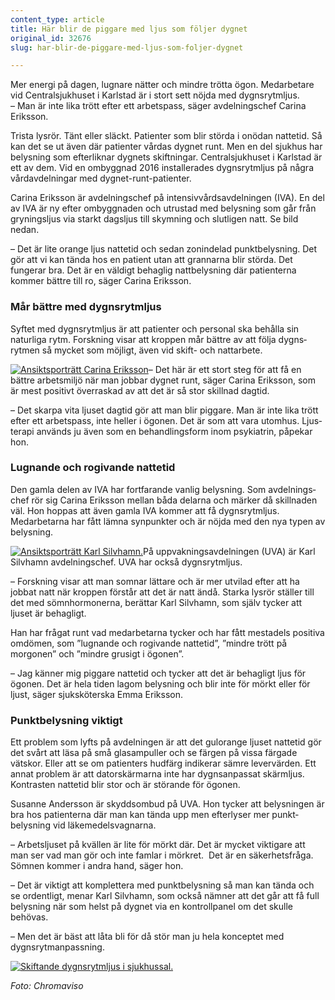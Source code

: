 ```yaml
---
content_type: article
title: Här blir de piggare med ljus som följer dygnet
original_id: 32676
slug: har-blir-de-piggare-med-ljus-som-foljer-dygnet

---
```


Mer energi på dagen, lugnare nätter och mindre trötta ögon. Medarbetare vid Central­sjukhuset i Karlstad är i stort sett nöjda med dygnsrytmljus.  
– Man är inte lika trött efter ett arbets­pass, säger avdelnings­chef Carina Eriksson.

Trista lysrör. Tänt eller släckt. Patienter som blir störda i onödan natte­tid. Så kan det se ut även där patienter vårdas dygnet runt. Men en del sjukhus har belysning som efter­liknar dygnets skift­ningar. Central­sjukhuset i Karlstad är ett av dem. Vid en om­byggnad 2016 installerades dygnsrytmljus på några vård­avdelningar med dygnet-runt-patienter.

Carina Eriksson är avdelnings­chef på intensiv­vårds­avdelningen (IVA). En del av IVA är ny efter om­byggnaden och ut­rustad med be­lysning som går från grynings­ljus via starkt dags­ljus till skymning och slutligen natt. Se bild nedan.

– Det är lite orange ljus natte­tid och sedan zon­indelad punkt­belysning. Det gör att vi kan tända hos en patient utan att grannarna blir störda. Det fungerar bra. Det är en väldigt behaglig natt­belysning där patienterna kommer bättre till ro, säger Carina Eriksson.

### Mår bättre med dygnsrytmljus

Syftet med dygnsrytmljus är att patienter och personal ska behålla sin naturliga rytm. Forskning visar att kroppen mår bättre av att följa dygns­rytmen så mycket som möjligt, även vid skift- och nattarbete.

[![Ansiktsporträtt Carina Eriksson](https://www.suntarbetsliv.se/wp-content/uploads/2018/06/200x220-carina-eriksson-foto-kristoffer-andren-1.jpg)](https://www.suntarbetsliv.se/wp-content/uploads/2018/06/200x220-carina-eriksson-foto-kristoffer-andren-1.jpg)– Det här är ett stort steg för att få en bättre arbets­miljö när man jobbar dygnet runt, säger Carina Eriksson, som är mest positivt överraskad av att det är så stor skillnad dagtid.

– Det skarpa vita ljuset dagtid gör att man blir piggare. Man är inte lika trött efter ett arbets­pass, inte heller i ögonen. Det är som att vara utom­hus. Ljus­terapi används ju även som en behandlings­form inom psykiatrin, påpekar hon.

### Lugnande och ro­givande natte­tid

Den gamla delen av IVA har fort­farande vanlig belysning. Som avdelnings­chef rör sig Carina Eriksson mellan båda delarna och märker då skillnaden väl. Hon hoppas att även gamla IVA kommer att få dygnsrytmljus. Medarbetarna har fått lämna syn­punkter och är nöjda med den nya typen av belysning.

[![Ansiktsporträtt Karl Silvhamn.](https://www.suntarbetsliv.se/wp-content/uploads/2018/06/200x220-karl-silvhamn-foto-kristoffer-andren.jpg)](https://www.suntarbetsliv.se/wp-content/uploads/2018/06/200x220-karl-silvhamn-foto-kristoffer-andren.jpg)På upp­vak­nings­avdelningen (UVA) är Karl Silvhamn avdelnings­chef. UVA har också dygnsrytmljus.

– Forsk­ning visar att man somnar lättare och är mer utvilad efter att ha jobbat natt när kroppen förstår att det är natt ändå. Starka lysrör ställer till det med sömn­hormonerna, berättar Karl Silvhamn, som själv tycker att ljuset är behagligt.

Han har frågat runt vad medarbetarna tycker och har fått mesta­dels positiva omdömen, som ”lugnande och ro­givande natte­tid”, ”mindre trött på morgonen” och ”mindre grusigt i ögonen”.

– Jag känner mig piggare natte­tid och tycker att det är behagligt ljus för ögonen. Det är hela tiden lagom belysning och blir inte för mörkt eller för ljust, säger sjuk­sköterska Emma Eriksson.

### Punkt­belysning viktigt

Ett problem som lyfts på avdelningen är att det gul­orange ljuset natte­tid gör det svårt att läsa på små glas­ampuller och se färgen på vissa färgade vätskor. Eller att se om patienters hud­färg indikerar sämre lever­värden. Ett annat problem är att dator­skärmarna inte har dygns­anpassat skärm­ljus. Kontrasten natte­tid blir stor och är störande för ögonen.

Susanne Andersson är skydds­ombud på UVA. Hon tycker att belysningen är bra hos patienterna där man kan tända upp men efter­lyser mer punkt­belysning vid läkemedels­vagnarna.

– Arbets­ljuset på kvällen är lite för mörkt där. Det är mycket viktigare att man ser vad man gör och inte famlar i mörkret.  Det är en säkerhets­fråga. Sömnen kommer i andra hand, säger hon.

– Det är viktigt att komplettera med punkt­belysning så man kan tända och se ordentligt, menar Karl Silvhamn, som också nämner att det går att få full belysning när som helst på dygnet via en kontroll­panel om det skulle behövas.

– Men det är bäst att låta bli för då stör man ju hela kon­ceptet med dygnsrytm­anpassning.

[![Skiftande dygnsrytmljus i sjukhussal.](https://www.suntarbetsliv.se/wp-content/uploads/2018/06/750x250-dygnsrytmljus-karlstad-foto-chromaviso.jpg)](https://www.suntarbetsliv.se/wp-content/uploads/2018/06/750x250-dygnsrytmljus-karlstad-foto-chromaviso.jpg)

_Foto: Chromaviso_

